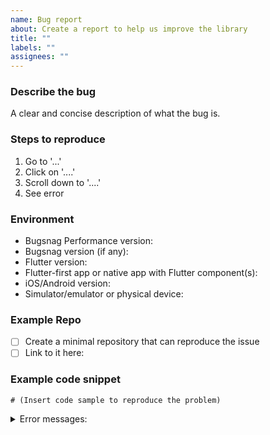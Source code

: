 ```yaml
---
name: Bug report
about: Create a report to help us improve the library
title: ""
labels: ""
assignees: ""
---
```


<!-- Before raising, please check if somebody else has already reported your issue. -->

### Describe the bug

A clear and concise description of what the bug is.

### Steps to reproduce

1. Go to '...'
2. Click on '....'
3. Scroll down to '....'
4. See error

### Environment

- Bugsnag Performance version:
- Bugsnag version (if any):
- Flutter version:
- Flutter-first app or native app with Flutter component(s):
- iOS/Android version:
- Simulator/emulator or physical device:

<!--
  Below are a few approaches you might take to communicate the issue, in
  descending order of awesomeness. Please choose one and feel free to delete
  the others from this template.
-->

### Example Repo <!-- Option 1 -->

- [ ] Create a minimal repository that can reproduce the issue
- [ ] Link to it here:

### Example code snippet <!-- Option 2 -->

```
# (Insert code sample to reproduce the problem)
```

<!-- Error messages, if any -->
<details><summary>Error messages:</summary>

```

```

</details>
